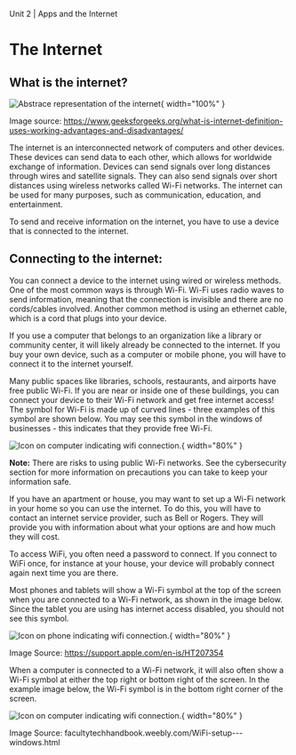 Unit 2 | Apps and the Internet

# The Internet

## What is the internet?

![Abstrace representation of the internet](../../course/2-apps-and-internet/internet-abstract-diagram.png){ width="100%" }

Image source: https://www.geeksforgeeks.org/what-is-internet-definition-uses-working-advantages-and-disadvantages/

The internet is an interconnected network of computers and other devices. These devices can send data to each other, which allows for worldwide exchange of information. Devices can send signals over long distances through wires and satellite signals. They can also send signals over short distances using wireless networks called Wi-Fi networks. The internet can be used for many purposes, such as communication, education, and entertainment.

To send and receive information on the internet, you have to use a device that is connected to the internet.

## Connecting to the internet:

You can connect a device to the internet using wired or wireless methods. One of the most common ways is through Wi-Fi. Wi-Fi uses radio waves to send information, meaning that the connection is invisible and there are no cords/cables involved. Another common method is using an ethernet cable, which is a cord that plugs into your device.

If you use a computer that belongs to an organization like a library or community center, it will likely already be connected to the internet. If you buy your own device, such as a computer or mobile phone, you will have to connect it to the internet yourself.

Many public spaces like libraries, schools, restaurants, and airports have free public Wi-Fi. If you are near or inside one of these buildings, you can connect your device to their Wi-Fi network and get free internet access! The symbol for Wi-Fi is made up of curved lines - three examples of this symbol are shown below. You may see this symbol in the windows of businesses - this indicates that they provide free Wi-Fi.

![Icon on computer indicating wifi connection.](../../course/2-apps-and-internet/wifi-icons.png){ width="80%" }

**Note:** There are risks to using public Wi-Fi networks. See the cybersecurity section for more information on precautions you can take to keep your information safe.

If you have an apartment or house, you may want to set up a Wi-Fi network in your home so you can use the internet. To do this, you will have to contact an internet service provider, such as Bell or Rogers. They will provide you with information about what your options are and how much they will cost.

To access WiFi, you often need a password to connect. If you connect to WiFi once, for instance at your house, your device will probably connect again next time you are there.

Most phones and tablets will show a Wi-Fi symbol at the top of the screen when you are connected to a Wi-Fi network, as shown in the image below. Since the tablet you are using has internet access disabled, you should not see this symbol.

![Icon on phone indicating wifi connection.](../../course/2-apps-and-internet/wifi-phone-symbol.png){ width="80%" }

Image Source: https://support.apple.com/en-is/HT207354

When a computer is connected to a Wi-Fi network, it will also often show a Wi-Fi symbol at either the top right or bottom right of the screen. In the example image below, the Wi-Fi symbol is in the bottom right corner of the screen.

![Icon on computer indicating wifi connection.](../../course/2-apps-and-internet/wifi-computer-symbol.png){ width="80%" }

Image Source: facultytechhandbook.weebly.com/WiFi-setup---windows.html